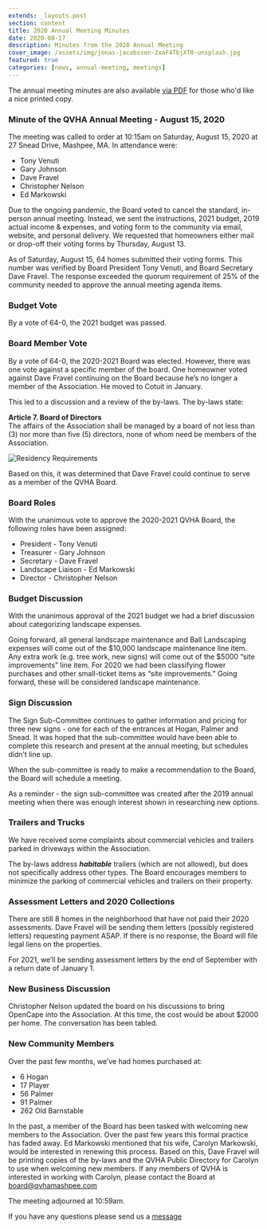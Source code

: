 ```yaml
---
extends: _layouts.post
section: content
title: 2020 Annual Meeting Minutes
date: 2020-08-17
description: Minutes from the 2020 Annual Meeting
cover_image: /assets/img/jonas-jacobsson-2xaF4TbjXT0-unsplash.jpg
featured: true
categories: [news, annual-meeting, meetings]
---
```


The annual meeting minutes are also available [via PDF](/assets/files/2020-annual-meeting-minutes.pdf) for those who'd like a nice printed copy.

### Minute of the QVHA Annual Meeting - August 15, 2020

The meeting was called to order at 10:15am on Saturday, August 15, 2020 at 27 Snead Drive, Mashpee, MA. In attendance were:

-   Tony Venuti
-   Gary Johnson
-   Dave Fravel
-   Christopher Nelson
-   Ed Markowski

Due to the ongoing pandemic, the Board voted to cancel the standard, in-person annual meeting. Instead, we sent the instructions, 2021 budget, 2019 actual income & expenses, and voting form to the community via email, website, and personal delivery. We requested that homeowners either mail or drop-off their voting forms by Thursday, August 13.

As of Saturday, August 15, 64 homes submitted their voting forms. This number was verified by Board President Tony Venuti, and Board Secretary Dave Fravel. The response exceeded the quorum requirement of 25% of the community needed to approve the annual meeting agenda items.

### Budget Vote

By a vote of 64-0, the 2021 budget was passed.

### Board Member Vote

By a vote of 64-0, the 2020-2021 Board was elected. However, there was one vote against a specific member of the board. One homeowner voted against Dave Fravel continuing on the Board because he’s no longer a member of the Association. He moved to Cotuit in January.

This led to a discussion and a review of the by-laws. The by-laws state:

**Article 7. Board of Directors**  
The affairs of the Association shall be managed by a board of not less than (3) nor more than five (5) directors, none of whom need be members of the Association.

![Residency Requirements](/assets/img/board-residence.png)

Based on this, it was determined that Dave Fravel could continue to serve as a member of the QVHA Board.

### Board Roles

With the unanimous vote to approve the 2020-2021 QVHA Board, the following roles have been assigned:

-   President - Tony Venuti
-   Treasurer - Gary Johnson
-   Secretary - Dave Fravel
-   Landscape Liaison - Ed Markowski
-   Director - Christopher Nelson

### Budget Discussion

With the unanimous approval of the 2021 budget we had a brief discussion about categorizing landscape expenses.

Going forward, all general landscape maintenance and Ball Landscaping expenses will come out of the $10,000 landscape maintenance line item. Any extra work (e.g. tree work, new signs) will come out of the $5000 “site improvements” line item. For 2020 we had been classifying flower purchases and other small-ticket items as “site improvements.” Going forward, these will be considered landscape maintenance.

### Sign Discussion

The Sign Sub-Committee continues to gather information and pricing for three new signs - one for each of the entrances at Hogan, Palmer and Snead. It was hoped that the sub-committee would have been able to complete this research and present at the annual meeting, but schedules didn’t line up.

When the sub-committee is ready to make a recommendation to the Board, the Board will schedule a meeting.

As a reminder - the sign sub-committee was created after the 2019 annual meeting when there was enough interest shown in researching new options.

### Trailers and Trucks

We have received some complaints about commercial vehicles and trailers parked in driveways within the Association.

The by-laws address **_habitable_** trailers (which are not allowed), but does not specifically address other types. The Board encourages members to minimize the parking of commercial vehicles and trailers on their property.

### Assessment Letters and 2020 Collections

There are still 8 homes in the neighborhood that have not paid their 2020 assessments. Dave Fravel will be sending them letters (possibly registered letters) requesting payment ASAP. If there is no response, the Board will file legal liens on the properties.

For 2021, we’ll be sending assessment letters by the end of September with a return date of January 1.

### New Business Discussion

Christopher Nelson updated the board on his discussions to bring OpenCape into the Association. At this time, the cost would be about \$2000 per home. The conversation has been tabled.

### New Community Members

Over the past few months, we’ve had homes purchased at:

-   6 Hogan
-   17 Player
-   56 Palmer
-   91 Palmer
-   262 Old Barnstable

In the past, a member of the Board has been tasked with welcoming new members to the Association. Over the past few years this formal practice has faded away. Ed Markowski mentioned that his wife, Carolyn Markowski, would be interested in renewing this process. Based on this, Dave Fravel will be printing copies of the by-laws and the QVHA Public Directory for Carolyn to use when welcoming new members. If any members of QVHA is interested in working with Carolyn, please contact the Board at <board@qvhamashpee.com>

The meeting adjourned at 10:59am.

If you have any questions please send us a [message](/contact)
